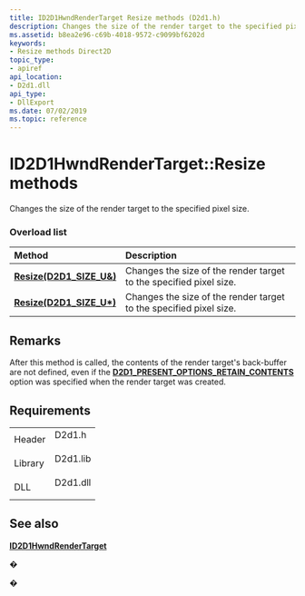 ```yaml
---
title: ID2D1HwndRenderTarget Resize methods (D2d1.h)
description: Changes the size of the render target to the specified pixel size.
ms.assetid: b8ea2e96-c69b-4018-9572-c9099bf6202d
keywords:
- Resize methods Direct2D
topic_type:
- apiref
api_location:
- D2d1.dll
api_type:
- DllExport
ms.date: 07/02/2019
ms.topic: reference
---
```


# ID2D1HwndRenderTarget::Resize methods

Changes the size of the render target to the specified pixel size.

### Overload list



| Method                                                                         | Description                                                                    |
|:-------------------------------------------------------------------------------|:-------------------------------------------------------------------------------|
| [**Resize(D2D1\_SIZE\_U&)**](/windows/win32/api/d2d1/nf-d2d1-id2d1hwndrendertarget-resize(constd2d1_size_u_))  | Changes the size of the render target to the specified pixel size. <br/> |
| [**Resize(D2D1\_SIZE\_U\*)**](/windows/win32/api/d2d1/nf-d2d1-id2d1hwndrendertarget-resize(constd2d1_size_u)) | Changes the size of the render target to the specified pixel size.<br/>  |



## Remarks

After this method is called, the contents of the render target's back-buffer are not defined, even if the [**D2D1\_PRESENT\_OPTIONS\_RETAIN\_CONTENTS**](/windows/win32/api/d2d1/ne-d2d1-d2d1_present_options) option was specified when the render target was created.

## Requirements



|                    |                                                                                     |
|--------------------|-------------------------------------------------------------------------------------|
| Header<br/>  | <dl> <dt>D2d1.h</dt> </dl>   |
| Library<br/> | <dl> <dt>D2d1.lib</dt> </dl> |
| DLL<br/>     | <dl> <dt>D2d1.dll</dt> </dl> |



## See also

<dl> <dt>

[**ID2D1HwndRenderTarget**](/previous-versions/windows/desktop/legacy/dd371275(v=vs.85))
</dt> </dl>

�

�